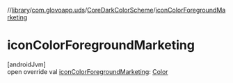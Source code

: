 //[library](../../../index.md)/[com.glovoapp.uds](../index.md)/[CoreDarkColorScheme](index.md)/[iconColorForegroundMarketing](icon-color-foreground-marketing.md)

# iconColorForegroundMarketing

[androidJvm]\
open override val [iconColorForegroundMarketing](icon-color-foreground-marketing.md): [Color](https://developer.android.com/reference/kotlin/androidx/compose/ui/graphics/Color.html)
